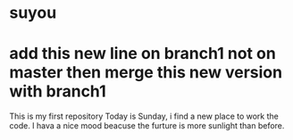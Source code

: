 # suyou
# add this new line  on branch1  not on master  then merge this new version with branch1
This is my first repository
Today is Sunday, i find a new place to work the code.
I hava a nice mood beacuse the furture is more sunlight than before.
